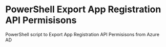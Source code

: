 # PowerShell Export App Registration API Permisisons
 PowerShell script to Export App Registration API Permisisons from Azure AD
